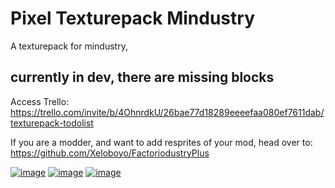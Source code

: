 # Pixel Texturepack Mindustry
A texturepack for mindustry, <h2><b>currently in dev, there are missing blocks</b></h2>

Access Trello:
https://trello.com/invite/b/4OhnrdkU/26bae77d18289eeeefaa080ef7611dab/texturepack-todolist

If you are a modder, and want to add resprites of your mod, head over to:
https://github.com/Xeloboyo/FactoriodustryPlus


<a href="https://ibb.co/BqQ23TD"><img src="https://i.ibb.co/t8vpKYf/image.png" alt="image" border="0"></a>
<a href="https://ibb.co/nzDcpCY"><img src="https://i.ibb.co/J5z7ZQG/image.png" alt="image" border="0"></a>
<a href="https://imgbb.com/"><img src="https://i.ibb.co/NYkR3W4/image.png" alt="image" border="0"></a>
